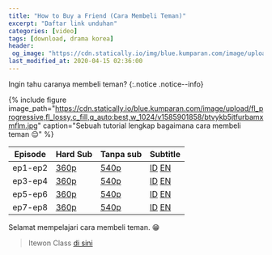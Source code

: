 ```yaml
---
title: "How to Buy a Friend (Cara Membeli Teman)"
excerpt: "Daftar link unduhan"
categories: [video]
tags: [download, drama korea]
header:
 og_image: "https://cdn.statically.io/img/blue.kumparan.com/image/upload/fl_progressive,fl_lossy,c_fill,q_auto:best,w_1024/v1585901858/btvykb5jtfurbamxmflm.jpg"
last_modified_at: 2020-04-15 02:36:00
---
```

Ingin tahu caranya membeli teman?
{:.notice .notice--info}

{% include figure image_path="https://cdn.statically.io/blue.kumparan.com/image/upload/fl_progressive,fl_lossy,c_fill,q_auto:best,w_1024/v1585901858/btvykb5jtfurbamxmflm.jpg" caption="Sebuah tutorial lengkap bagaimana cara membeli teman 😌" %}

Episode|Hard Sub|Tanpa sub|Subtitle|
---|---|---|---
ep1-ep2|[360p](https://www.catetan.pw/zippyshare?srv=106&cde=vy8lbC3C&st1=ep1-2&st2=360p)|[540p](https://www.catetan.pw/zippshare?srv=60&cde=NeXyj8kS&st1=ep1-2&st2=540p)|[ID](/subscene?subtitles=how-to-buy-a-friend-friendship-contract-gyeyakwoojung&lang=indonesian&id=2183718) [EN](/subscene?subtitles=how-to-buy-a-friend-friendship-contract-gyeyakwoojung&lang=english&id=2183056)
ep3-ep4|[360p](https://www.catetan.pw/zippyshare?srv=9&cde=PePbotHo&st1=ep3-4&st2=360p)|[540p](https://www.catetan.pw/zippyshare?srv=101&cde=kG7hf4Q7&st1=ep3-4&st2=540p)|[ID](/subscene?subtitles=how-to-buy-a-friend-friendship-contract-gyeyakwoojung&lang=indonesian&id=2184717) [EN](/subscene?subtitles=how-to-buy-a-friend-friendship-contract-gyeyakwoojung&lang=english&id=2183729)
ep5-ep6|[360p](https://www.catetan.pw/zippyshare?srv=95&cde=UtiieB1l&st1=ep5-6&st2=360p)|[540p](https://www.catetan.pw/zippyshare?srv=61&cde=vxuu4KjC&st1=ep5-6&st2=540p)|[ID](/subscene?subtitles=how-to-buy-a-friend-friendship-contract-gyeyakwoojung&lang=indonesian&id=2190773) [EN](/subscene?subtitles=how-to-buy-a-friend-friendship-contract-gyeyakwoojung&lang=english&id=2190200)
ep7-ep8|[360p](https://www.catetan.pw/zippyshare?srv=73&st1=ep7-8&cde=ncZzqegL&st2=360p)|[540p](https://www.catetan.pw/zippyshare?srv=44&cde=DMYStcI2&st1=ep7-8&st2=540p)|[ID](/subscene?subtitles=how-to-buy-a-friend-friendship-contract-gyeyakwoojung&lang=indonesian&id=2191511) [EN](/subscene?subtitles=how-to-buy-a-friend-friendship-contract-gyeyakwoojung&lang=english&id=2190939)

Selamat mempelajari cara membeli teman. 😁

> Itewon Class [di sini](/video/itaewon-class/)
